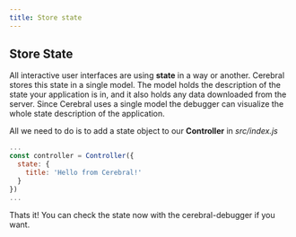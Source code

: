```yaml
---
title: Store state
---
```


## Store State

All interactive user interfaces are using **state** in a way or another. Cerebral stores this state in a single model. The model holds the description of the state your application is in, and it also holds any data downloaded from the server. Since Cerebral uses a single model the debugger can visualize the whole state description of the application. 

All we need to do is to add a state object to our **Controller** in *src/index.js* 

```js
...
const controller = Controller({
  state: {
    title: 'Hello from Cerebral!'
  }
})
...
```

Thats it!
You can check the state now with the cerebral-debugger if you want.


